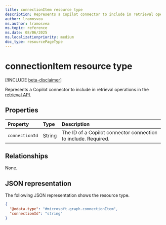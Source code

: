 ```yaml
---
title: connectionItem resource type
description: Represents a Copilot connector to include in retrieval operations in the retrieval API.
author: lramosvea
ms.author: lramosvea
ms.topic: reference
ms.date: 08/06/2025
ms.localizationpriority: medium
doc_type: resourcePageType
---
```


# connectionItem resource type

[!INCLUDE [beta-disclaimer](../../includes/beta-disclaimer.md)]

Represents a Copilot connector to include in retrieval operations in the [retrieval API](../copilotroot-retrieval.md).

## Properties

| Property       | Type   | Description                                                    |
|:---------------|:-------|:---------------------------------------------------------------|
| `connectionId` | String | The ID of a Copilot connector connection to include. Required. |

## Relationships

None.

## JSON representation

The following JSON representation shows the resource type.

```json
{
  "@odata.type": "#microsoft.graph.connectionItem",
  "connectionId": "string"
}
```
